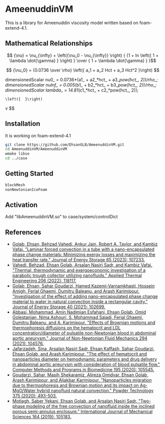 # AmeenuddinVM
This is a library for Ameenuddin viscosity model written based on foam-extend-4.1.


## Mathematical Relationships
$$ {\nu} = \nu_{\infty} + \left({\nu_0 - \nu_{\infty}} \right) { {1 + ln \left({ 1 + \lambda \dot{\gamma} } \right) } \over { 1 + \lambda \dot{\gamma} } }$$

$$ {\nu_0} = {0.0736 \over \rho} \left({ a_1 + a_2 Hct + a_3 Hct^2 }\right) $$
  
  dimensionedScalar nu0_ = 0.0736*(a1_ + a2_*hct_ + a3_*pow(hct_, 2))/rho_;
    dimensionedScalar nuInf_ = 0.005*(b1_ + b2_*hct_ + b3_*pow(hct_, 2))/rho_;
    dimensionedScalar lambda_ = 14.81*(c1_*hct_ + c2_*pow(hct_, 2));

    \left({  }\right)
$\nu$
$$

## Installation
It is working on foam-extend-4.1
```bash
git clone https://github.com/EhsanGLB/AmeenuddinVM.git
cd AmeenuddinVM/AmeenuddinVM
wmake libso
cd ../case
```


## Getting Started
```bash
blockMesh
nonNewtonianIcoFoam
```


## Activation
Add "libAmeenuddinVM.so" to case/system/controlDict


## References
* [Golab, Ehsan, Behzad Vahedi, Ankur Jain, Robert A. Taylor, and Kambiz Vafai. "Laminar forced convection in a tube with a nano-encapsulated phase change materials: Minimizing exergy losses and maximizing the heat transfer rate." Journal of Energy Storage 65 (2023): 107233.](https://www.sciencedirect.com/science/article/abs/pii/S2352152X23006308)
* [Vahedi, Behzad, Ehsan Golab, Arsalan Nasiri Sadr, and Kambiz Vafai. "Thermal, thermodynamic and exergoeconomic investigation of a parabolic trough collector utilizing nanofluids." Applied Thermal Engineering 206 (2022): 118117.](https://www.sciencedirect.com/science/article/abs/pii/S1359431122000813)
* [Golab, Ehsan, Sahar Goudarzi, Hamed Kazemi-Varnamkhasti, Hossein Amigh, Ferial Ghaemi, Dumitru Baleanu, and Arash Karimipour. "Investigation of the effect of adding nano-encapsulated phase change material to water in natural convection inside a rectangular cavity." Journal of Energy Storage 40 (2021): 102699.](https://www.sciencedirect.com/science/article/abs/pii/S2352152X21004357)
* [Abbasi, Mohammad, Amin Nadimian Esfahani, Ehsan Golab, Omid Golestanian, Nima Ashouri, S. Mohammad Sajadi, Ferial Ghaemi, Dumitru Baleanu, and A. Karimipour. "Effects of Brownian motions and thermophoresis diffusions on the hematocrit and LDL concentration/diameter of pulsatile non-Newtonian blood in abdominal aortic aneurysm." Journal of Non-Newtonian Fluid Mechanics 294 (2021): 104576.](https://www.sciencedirect.com/science/article/abs/pii/S0377025721000859)
* [Jafarzadeh, Sina, Arsalan Nasiri Sadr, Ehsan Kaffash, Sahar Goudarzi, Ehsan Golab, and Arash Karimipour. "The effect of hematocrit and nanoparticles diameter on hemodynamic parameters and drug delivery in abdominal aortic aneurysm with consideration of blood pulsatile flow." Computer Methods and Programs in Biomedicine 195 (2020): 105545.](https://www.sciencedirect.com/science/article/abs/pii/S0169260720307914)
* [Goudarzi, Sahar, Masih Shekaramiz, Alireza Omidvar, Ehsan Golab, Arash Karimipour, and Aliakbar Karimipour. "Nanoparticles migration due to thermophoresis and Brownian motion and its impact on Ag-MgO/Water hybrid nanofluid natural convection." Powder Technology 375 (2020): 493-503.](https://www.sciencedirect.com/science/article/abs/pii/S0032591020307397)
* [Motlagh, Saber Yekani, Ehsan Golab, and Arsalan Nasiri Sadr. "Two-phase modeling of the free convection of nanofluid inside the inclined porous semi-annulus enclosure." International Journal of Mechanical Sciences 164 (2019): 105183.](https://www.sciencedirect.com/science/article/abs/pii/S0020740319315279)
